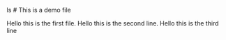 ls # This is a demo file


Hello this is the first file.
Hello this is the second line.
Hello this is the third line 